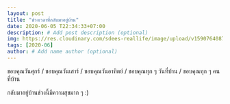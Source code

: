 ```yaml
---
layout: post
title: "ช่วงเวลาที่กลับมาอยู่บ้าน"
date: 2020-06-05 T22:34:33+07:00
description: # Add post description (optional)
img: https://res.cloudinary.com/sdees-reallife/image/upload/v1590764087/IMG_1994.jpg # Add image post (optional)
tags: [2020-06]
author: # Add name author (optional)
---
```

ขอบคุณวันศุกร์ / ขอบคุณวันเสาร์ / ขอบคุณวันอาทิตย์ / ขอบคุณทุก ๆ วันที่บ้าน / ขอบคุณทุก ๆ คนที่บ้าน

<i class="fa fa-child" style="color:plum"></i>

กลับมาอยู่บ้านช่วงนี้มีความสุขมาก ๆ :)
